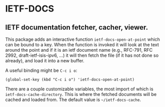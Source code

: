 
# IETF-DOCS

## IETF documentation fetcher, cacher, viewer.

This package adds an interactive function `ietf-docs-open-at-point`
which can be bound to a key. When the function is invoked it will look
at the text around the point and if it is an ietf document name (e.g.,
RFC-791, RFC 2992, draft-ietf-isis-ipv6, ...) it will then fetch the
file (if it has not done so already), and load it into a new buffer.

A useful binding might be `C-c i o`:


```
(global-set-key (kbd "C-c i o") 'ietf-docs-open-at-point)

```

There are a couple customizable variables, the most import of which is
`ietf-docs-cache-directory`. This is where the fetched documents will
be cached and loaded from. The default value is `~/ietf-docs-cache`.
